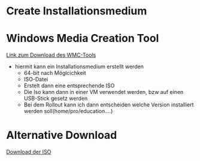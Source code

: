<h1>Create Installationsmedium</h1>

# Windows Media Creation Tool
[Link zum Download des WMC-Tools](https://www.microsoft.com/de-de/software-download/windows10)

* hiermit kann ein Installationsmedium erstellt werden
  * 64-bit nach Möglcichkeit 
  * ISO-Datei
  * Erstelt dann eine entsprechende ISO
  * Die Iso kann dann in einer VM verwendet werden, bzw auf einen USB-Stick gesetz werden
  * Bei dem Rollout kann ich dann entscheiden welche Version installiert werden soll(home/pro/education....)

# Alternative Download
[Download der ISO](https://tb.rg-adguard.net/public.php)

